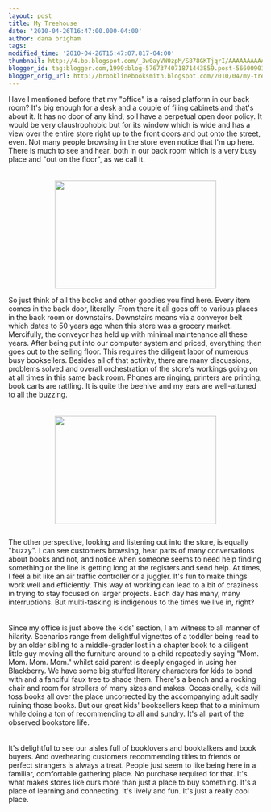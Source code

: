 ```yaml
---
layout: post
title: My Treehouse
date: '2010-04-26T16:47:00.000-04:00'
author: dana brigham
tags: 
modified_time: '2010-04-26T16:47:07.817-04:00'
thumbnail: http://4.bp.blogspot.com/_3w0ayVW0zpM/S878GKTjqrI/AAAAAAAAAA8/j3DFV_EOAm0/s72-c/storefront+010.jpg
blogger_id: tag:blogger.com,1999:blog-5767374071871443859.post-5660090174241641983
blogger_orig_url: http://brooklinebooksmith.blogspot.com/2010/04/my-treehouse.html
---
```


Have I mentioned before that my "office" is a raised platform in our back room? It's big enough for a desk and a couple of filing cabinets and that's about it. It has no door of any kind, so I have a perpetual open door policy. It would be very claustrophobic but for its window which is wide and has a view over the entire store right up to the front doors and out onto the street, even. Not many people browsing in the store even notice that I'm up here. There is much to see and hear, both in our back room which is a very busy place and "out on the floor", as we call it.<br /><br /><br /><img style="TEXT-ALIGN: center; MARGIN: 0px auto 10px; WIDTH: 320px; DISPLAY: block; HEIGHT: 214px; CURSOR: hand" id="BLOGGER_PHOTO_ID_5462580580822788786" border="0" alt="" src="http://4.bp.blogspot.com/_3w0ayVW0zpM/S878GKTjqrI/AAAAAAAAAA8/j3DFV_EOAm0/s320/storefront+010.jpg" /> <div><div><div><div><div><div></div><div>So just think of all the books and other goodies you find here. Every item comes in the back door, literally. From there it all goes off to various places in the back room or downstairs. Downstairs means via a conveyor belt which dates to 50 years ago when this store was a grocery market. Mercifully, the conveyor has held up with minimal maintenance all these years. After being put into our computer system and priced, everything then goes out to the selling floor. This requires the diligent labor of numerous busy booksellers. Besides all of that activity, there are many discussions, problems solved and overall orchestration of the store's workings going on at all times in this same back room. Phones are ringing, printers are printing, book carts are rattling. It is quite the beehive and my ears are well-attuned to all the buzzing.<br /><br /><br /><img style="TEXT-ALIGN: center; MARGIN: 0px auto 10px; WIDTH: 320px; DISPLAY: block; HEIGHT: 214px; CURSOR: hand" id="BLOGGER_PHOTO_ID_5462580448642934962" border="0" alt="" src="http://1.bp.blogspot.com/_3w0ayVW0zpM/S877-d5bKLI/AAAAAAAAAA0/fiXe_QrytJ4/s320/storefront+016.jpg" /><br />The other perspective, looking and listening out into the store, is equally "buzzy". I can see customers browsing, hear parts of many conversations about books and not, and notice when someone seems to need help finding something or the line is getting long at the registers and send help. At times, I feel a bit like an air traffic controller or a juggler. It's fun to make things work well and efficiently. This way of working can lead to a bit of craziness in trying to stay focused on larger projects. Each day has many, many interruptions. But multi-tasking is indigenous to the times we live in, right?<br /></div><br /><div><br />Since my office is just above the kids' section, I am witness to all manner of hilarity. Scenarios range from delightful vignettes of a toddler being read to by an older sibling to a middle-grader lost in a chapter book to a diligent little guy moving all the furniture around to a child repeatedly saying "Mom. Mom. Mom. Mom." whilst said parent is deeply engaged in using her Blackberry. We have some big stuffed literary characters for kids to bond with and a fanciful faux tree to shade them. There's a bench and a rocking chair and room for strollers of many sizes and makes. Occasionally, kids will toss books all over the place uncorrected by the accompanying adult sadly ruining those books. But our great kids' booksellers keep that to a minimum while doing a ton of recommending to all and sundry. It's all part of the observed bookstore life. </div><br /><br /><div>It's delightful to see our aisles full of booklovers and booktalkers and book buyers. And overhearing customers recommending titles to friends or perfect strangers is always a treat. People just seem to like being here in a familiar, comfortable gathering place. No purchase required for that. It's what makes stores like ours more than just a place to buy something. It's a place of learning and connecting. It's lively and fun. It's just a really cool place.</div></div></div></div></div></div>